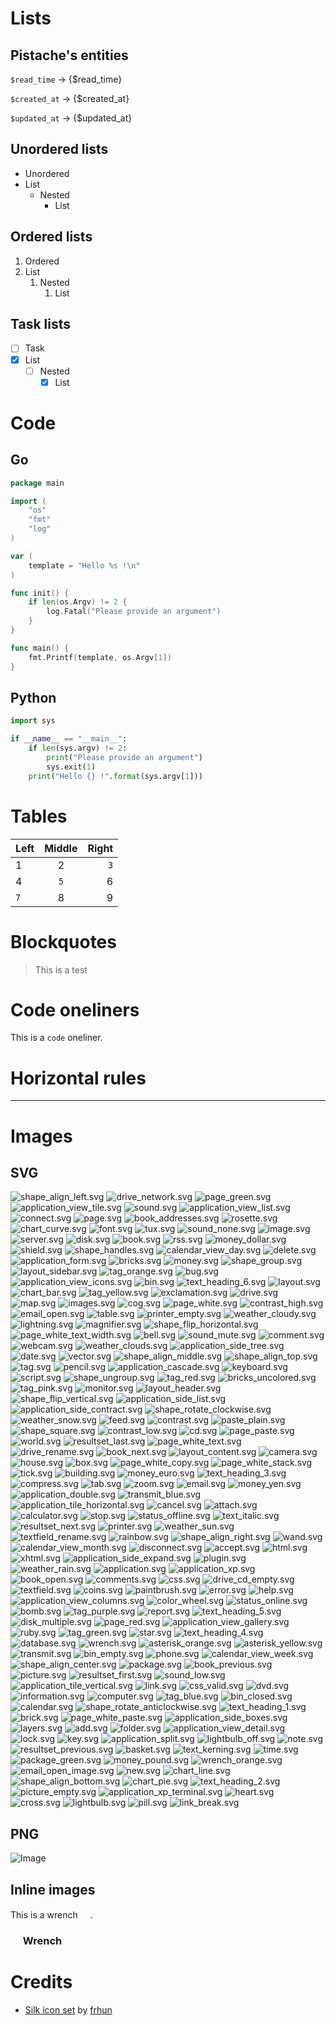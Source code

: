 # Lists

## Pistache's entities

`$read_time` -> {$read_time}

`$created_at` -> {$created_at}

`$updated_at` -> {$updated_at}

## Unordered lists

* Unordered
* List
    * Nested
        * List

## Ordered lists

1. Ordered
2. List
    1. Nested
        1. List

## Task lists

* [ ] Task
* [x] List
    * [ ] Nested
        * [x] List

# Code

## Go

```go
package main

import (
    "os"
    "fmt"
    "log"
)

var (
    template = "Hello %s !\n"
)

func init() {
    if len(os.Argv) != 2 {
        log.Fatal("Please provide an argument")
    }
}

func main() {
    fmt.Printf(template, os.Argv[1])
}
```

## Python

```python
import sys

if __name__ == "__main__":
    if len(sys.argv) != 2:
        print("Please provide an argument")
        sys.exit(1)
    print("Hello {} !".format(sys.argv[1]))
```

# Tables

| Left | Middle | Right |
| :------- | :------: | -------: |
| 1 | 2 | `3` |
| 4 | `5` | 6 |
| `7` | 8 | 9 |

# Blockquotes

> This is a test

# Code oneliners

This is a `code` oneliner.

# Horizontal rules

---

# Images

## SVG

![shape_align_left.svg](./silk-icons/shape_align_left.svg)
![drive_network.svg](./silk-icons/drive_network.svg)
![page_green.svg](./silk-icons/page_green.svg)
![application_view_tile.svg](./silk-icons/application_view_tile.svg)
![sound.svg](./silk-icons/sound.svg)
![application_view_list.svg](./silk-icons/application_view_list.svg)
![connect.svg](./silk-icons/connect.svg)
![page.svg](./silk-icons/page.svg)
![book_addresses.svg](./silk-icons/book_addresses.svg)
![rosette.svg](./silk-icons/rosette.svg)
![chart_curve.svg](./silk-icons/chart_curve.svg)
![font.svg](./silk-icons/font.svg)
![tux.svg](./silk-icons/tux.svg)
![sound_none.svg](./silk-icons/sound_none.svg)
![image.svg](./silk-icons/image.svg)
![server.svg](./silk-icons/server.svg)
![disk.svg](./silk-icons/disk.svg)
![book.svg](./silk-icons/book.svg)
![rss.svg](./silk-icons/rss.svg)
![money_dollar.svg](./silk-icons/money_dollar.svg)
![shield.svg](./silk-icons/shield.svg)
![shape_handles.svg](./silk-icons/shape_handles.svg)
![calendar_view_day.svg](./silk-icons/calendar_view_day.svg)
![delete.svg](./silk-icons/delete.svg)
![application_form.svg](./silk-icons/application_form.svg)
![bricks.svg](./silk-icons/bricks.svg)
![money.svg](./silk-icons/money.svg)
![shape_group.svg](./silk-icons/shape_group.svg)
![layout_sidebar.svg](./silk-icons/layout_sidebar.svg)
![tag_orange.svg](./silk-icons/tag_orange.svg)
![bug.svg](./silk-icons/bug.svg)
![application_view_icons.svg](./silk-icons/application_view_icons.svg)
![bin.svg](./silk-icons/bin.svg)
![text_heading_6.svg](./silk-icons/text_heading_6.svg)
![layout.svg](./silk-icons/layout.svg)
![chart_bar.svg](./silk-icons/chart_bar.svg)
![tag_yellow.svg](./silk-icons/tag_yellow.svg)
![exclamation.svg](./silk-icons/exclamation.svg)
![drive.svg](./silk-icons/drive.svg)
![map.svg](./silk-icons/map.svg)
![images.svg](./silk-icons/images.svg)
![cog.svg](./silk-icons/cog.svg)
![page_white.svg](./silk-icons/page_white.svg)
![contrast_high.svg](./silk-icons/contrast_high.svg)
![email_open.svg](./silk-icons/email_open.svg)
![table.svg](./silk-icons/table.svg)
![printer_empty.svg](./silk-icons/printer_empty.svg)
![weather_cloudy.svg](./silk-icons/weather_cloudy.svg)
![lightning.svg](./silk-icons/lightning.svg)
![magnifier.svg](./silk-icons/magnifier.svg)
![shape_flip_horizontal.svg](./silk-icons/shape_flip_horizontal.svg)
![page_white_text_width.svg](./silk-icons/page_white_text_width.svg)
![bell.svg](./silk-icons/bell.svg)
![sound_mute.svg](./silk-icons/sound_mute.svg)
![comment.svg](./silk-icons/comment.svg)
![webcam.svg](./silk-icons/webcam.svg)
![weather_clouds.svg](./silk-icons/weather_clouds.svg)
![application_side_tree.svg](./silk-icons/application_side_tree.svg)
![date.svg](./silk-icons/date.svg)
![vector.svg](./silk-icons/vector.svg)
![shape_align_middle.svg](./silk-icons/shape_align_middle.svg)
![shape_align_top.svg](./silk-icons/shape_align_top.svg)
![tag.svg](./silk-icons/tag.svg)
![pencil.svg](./silk-icons/pencil.svg)
![application_cascade.svg](./silk-icons/application_cascade.svg)
![keyboard.svg](./silk-icons/keyboard.svg)
![script.svg](./silk-icons/script.svg)
![shape_ungroup.svg](./silk-icons/shape_ungroup.svg)
![tag_red.svg](./silk-icons/tag_red.svg)
![bricks_uncolored.svg](./silk-icons/bricks_uncolored.svg)
![tag_pink.svg](./silk-icons/tag_pink.svg)
![monitor.svg](./silk-icons/monitor.svg)
![layout_header.svg](./silk-icons/layout_header.svg)
![shape_flip_vertical.svg](./silk-icons/shape_flip_vertical.svg)
![application_side_list.svg](./silk-icons/application_side_list.svg)
![application_side_contract.svg](./silk-icons/application_side_contract.svg)
![shape_rotate_clockwise.svg](./silk-icons/shape_rotate_clockwise.svg)
![weather_snow.svg](./silk-icons/weather_snow.svg)
![feed.svg](./silk-icons/feed.svg)
![contrast.svg](./silk-icons/contrast.svg)
![paste_plain.svg](./silk-icons/paste_plain.svg)
![shape_square.svg](./silk-icons/shape_square.svg)
![contrast_low.svg](./silk-icons/contrast_low.svg)
![cd.svg](./silk-icons/cd.svg)
![page_paste.svg](./silk-icons/page_paste.svg)
![world.svg](./silk-icons/world.svg)
![resultset_last.svg](./silk-icons/resultset_last.svg)
![page_white_text.svg](./silk-icons/page_white_text.svg)
![drive_rename.svg](./silk-icons/drive_rename.svg)
![book_next.svg](./silk-icons/book_next.svg)
![layout_content.svg](./silk-icons/layout_content.svg)
![camera.svg](./silk-icons/camera.svg)
![house.svg](./silk-icons/house.svg)
![box.svg](./silk-icons/box.svg)
![page_white_copy.svg](./silk-icons/page_white_copy.svg)
![page_white_stack.svg](./silk-icons/page_white_stack.svg)
![tick.svg](./silk-icons/tick.svg)
![building.svg](./silk-icons/building.svg)
![money_euro.svg](./silk-icons/money_euro.svg)
![text_heading_3.svg](./silk-icons/text_heading_3.svg)
![compress.svg](./silk-icons/compress.svg)
![tab.svg](./silk-icons/tab.svg)
![zoom.svg](./silk-icons/zoom.svg)
![email.svg](./silk-icons/email.svg)
![money_yen.svg](./silk-icons/money_yen.svg)
![application_double.svg](./silk-icons/application_double.svg)
![transmit_blue.svg](./silk-icons/transmit_blue.svg)
![application_tile_horizontal.svg](./silk-icons/application_tile_horizontal.svg)
![cancel.svg](./silk-icons/cancel.svg)
![attach.svg](./silk-icons/attach.svg)
![calculator.svg](./silk-icons/calculator.svg)
![stop.svg](./silk-icons/stop.svg)
![status_offline.svg](./silk-icons/status_offline.svg)
![text_italic.svg](./silk-icons/text_italic.svg)
![resultset_next.svg](./silk-icons/resultset_next.svg)
![printer.svg](./silk-icons/printer.svg)
![weather_sun.svg](./silk-icons/weather_sun.svg)
![textfield_rename.svg](./silk-icons/textfield_rename.svg)
![rainbow.svg](./silk-icons/rainbow.svg)
![shape_align_right.svg](./silk-icons/shape_align_right.svg)
![wand.svg](./silk-icons/wand.svg)
![calendar_view_month.svg](./silk-icons/calendar_view_month.svg)
![disconnect.svg](./silk-icons/disconnect.svg)
![accept.svg](./silk-icons/accept.svg)
![html.svg](./silk-icons/html.svg)
![xhtml.svg](./silk-icons/xhtml.svg)
![application_side_expand.svg](./silk-icons/application_side_expand.svg)
![plugin.svg](./silk-icons/plugin.svg)
![weather_rain.svg](./silk-icons/weather_rain.svg)
![application.svg](./silk-icons/application.svg)
![application_xp.svg](./silk-icons/application_xp.svg)
![book_open.svg](./silk-icons/book_open.svg)
![comments.svg](./silk-icons/comments.svg)
![css.svg](./silk-icons/css.svg)
![drive_cd_empty.svg](./silk-icons/drive_cd_empty.svg)
![textfield.svg](./silk-icons/textfield.svg)
![coins.svg](./silk-icons/coins.svg)
![paintbrush.svg](./silk-icons/paintbrush.svg)
![error.svg](./silk-icons/error.svg)
![help.svg](./silk-icons/help.svg)
![application_view_columns.svg](./silk-icons/application_view_columns.svg)
![color_wheel.svg](./silk-icons/color_wheel.svg)
![status_online.svg](./silk-icons/status_online.svg)
![bomb.svg](./silk-icons/bomb.svg)
![tag_purple.svg](./silk-icons/tag_purple.svg)
![report.svg](./silk-icons/report.svg)
![text_heading_5.svg](./silk-icons/text_heading_5.svg)
![disk_multiple.svg](./silk-icons/disk_multiple.svg)
![page_red.svg](./silk-icons/page_red.svg)
![application_view_gallery.svg](./silk-icons/application_view_gallery.svg)
![ruby.svg](./silk-icons/ruby.svg)
![tag_green.svg](./silk-icons/tag_green.svg)
![star.svg](./silk-icons/star.svg)
![text_heading_4.svg](./silk-icons/text_heading_4.svg)
![database.svg](./silk-icons/database.svg)
![wrench.svg](./silk-icons/wrench.svg)
![asterisk_orange.svg](./silk-icons/asterisk_orange.svg)
![asterisk_yellow.svg](./silk-icons/asterisk_yellow.svg)
![transmit.svg](./silk-icons/transmit.svg)
![bin_empty.svg](./silk-icons/bin_empty.svg)
![phone.svg](./silk-icons/phone.svg)
![calendar_view_week.svg](./silk-icons/calendar_view_week.svg)
![shape_align_center.svg](./silk-icons/shape_align_center.svg)
![package.svg](./silk-icons/package.svg)
![book_previous.svg](./silk-icons/book_previous.svg)
![picture.svg](./silk-icons/picture.svg)
![resultset_first.svg](./silk-icons/resultset_first.svg)
![sound_low.svg](./silk-icons/sound_low.svg)
![application_tile_vertical.svg](./silk-icons/application_tile_vertical.svg)
![link.svg](./silk-icons/link.svg)
![css_valid.svg](./silk-icons/css_valid.svg)
![dvd.svg](./silk-icons/dvd.svg)
![information.svg](./silk-icons/information.svg)
![computer.svg](./silk-icons/computer.svg)
![tag_blue.svg](./silk-icons/tag_blue.svg)
![bin_closed.svg](./silk-icons/bin_closed.svg)
![calendar.svg](./silk-icons/calendar.svg)
![shape_rotate_anticlockwise.svg](./silk-icons/shape_rotate_anticlockwise.svg)
![text_heading_1.svg](./silk-icons/text_heading_1.svg)
![brick.svg](./silk-icons/brick.svg)
![page_white_paste.svg](./silk-icons/page_white_paste.svg)
![application_side_boxes.svg](./silk-icons/application_side_boxes.svg)
![layers.svg](./silk-icons/layers.svg)
![add.svg](./silk-icons/add.svg)
![folder.svg](./silk-icons/folder.svg)
![application_view_detail.svg](./silk-icons/application_view_detail.svg)
![lock.svg](./silk-icons/lock.svg)
![key.svg](./silk-icons/key.svg)
![application_split.svg](./silk-icons/application_split.svg)
![lightbulb_off.svg](./silk-icons/lightbulb_off.svg)
![note.svg](./silk-icons/note.svg)
![resultset_previous.svg](./silk-icons/resultset_previous.svg)
![basket.svg](./silk-icons/basket.svg)
![text_kerning.svg](./silk-icons/text_kerning.svg)
![time.svg](./silk-icons/time.svg)
![package_green.svg](./silk-icons/package_green.svg)
![money_pound.svg](./silk-icons/money_pound.svg)
![wrench_orange.svg](./silk-icons/wrench_orange.svg)
![email_open_image.svg](./silk-icons/email_open_image.svg)
![new.svg](./silk-icons/new.svg)
![chart_line.svg](./silk-icons/chart_line.svg)
![shape_align_bottom.svg](./silk-icons/shape_align_bottom.svg)
![chart_pie.svg](./silk-icons/chart_pie.svg)
![text_heading_2.svg](./silk-icons/text_heading_2.svg)
![picture_empty.svg](./silk-icons/picture_empty.svg)
![application_xp_terminal.svg](./silk-icons/application_xp_terminal.svg)
![heart.svg](./silk-icons/heart.svg)
![cross.svg](./silk-icons/cross.svg)
![lightbulb.svg](./silk-icons/lightbulb.svg)
![pill.svg](./silk-icons/pill.svg)
![link_break.svg](./silk-icons/link_break.svg)

## PNG

![Image](https://http.cat/200)


## Inline images

This is a wrench <img src="./silk-icons/wrench.svg" width="16" height="16" />.

### <img src="./silk-icons/wrench.svg" width="16" height="16" /> Wrench


# Credits

* [Silk icon set](https://github.com/frhun/silk-icon-scalable) by [frhun](https://frhun.de)